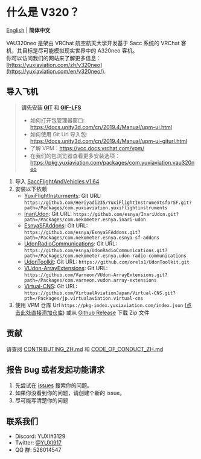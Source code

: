 # 什么是 V320？

[English](README.md) | **简体中文**

VAU320neo 是架由 VRChat 航空航天大学开发基于 Sacc 系统的 VRChat 客机，其目标是尽可能模拟现实世界中的 A320neo 客机。  
你可以访问我们的网站来了解更多信息： [https://yuxiaviation.com/zh/v320neo](https://yuxiaviation.com/en/v320neo/).

## 导入飞机

> **请先安装 [GIT](https://git-scm.com/) 和 [GIF-LFS](https://git-lfs.com/)**  
> - 如何打开包管理器窗口: https://docs.unity3d.com/cn/2019.4/Manual/upm-ui.html  
> - 如何使用 Git Url 导入包: https://docs.unity3d.com/cn/2019.4/Manual/upm-ui-giturl.html
> - 了解 VPM：https://vcc.docs.vrchat.com/vpm/
> - 在我们的包浏览器查看更多安装选项：https://pkg.yuxiaviation.com/packages/com.yuxiaviation.vau320neo

1. 导入 [SaccFlightAndVehicles v1.64](https://github.com/Sacchan-VRC/SaccFlightAndVehicles/releases/tag/1.62)
2. 安装以下依赖
    - [YuxiFlightInsturments](https://github.com/Heriyadi235/YuxiFlightInstrumentsforSF): Git URL: `https://github.com/Heriyadi235/YuxiFlightInstrumentsforSF.git?path=/Packages/com.yuxiaviation.yuxiflightinstruments`
    - [InariUdon](https://github.com/esnya/InariUdon.git): Git URL: `https://github.com/esnya/InariUdon.git?path=/Packages/com.nekometer.esnya.inari-udon`
    - [EsnyaSFAddons](https://github.com/Esnya/EsnyaSFAddons): Git URL: `https://github.com/esnya/EsnyaSFAddons.git?path=/Packages/com.nekometer.esnya.esnya-sf-addons`
    - [UdonRadioCommunications](https://github.com/esnya/UdonRadioCommunications): Git URL: `https://github.com/esnya/UdonRadioCommunications.git?path=/Packages/com.nekometer.esnya.udon-radio-communications`
    - [UdonToolkit](https://github.com/orels1/UdonToolkit): Git URL: `https://github.com/orels1/UdonToolkit.git`
    - [VUdon-ArrayExtensions](https://github.com/Varneon/VUdon-ArrayExtensions): Git URL: `https://github.com/Varneon/VUdon-ArrayExtensions.git?path=/Packages/com.varneon.vudon.array-extensions`
    - [Virtual-CNS](https://github.com/VirtualAviationJapan/Virtual-CNS): Git URL: `https://github.com/VirtualAviationJapan/Virtual-CNS.git?pth=/Packages/jp.virtualaviation.virtual-cns`
3. 使用 VPM 仓库 Url `https://pkg-index.yuxiaviation.com/index.json` ([点击此处直接添加仓库](vcc://vpm/addRepo?url=https://pkg-index.yuxiaviation.com/index.json)) 或从 [Github Release](https://github.com/vrcau/VAU320/releases) 下载 Zip 文件

## 贡献
请查阅 [CONTRIBUTING_ZH.md](CONTRIBUTING_ZH.md) 和 [CODE_OF_CONDUCT_ZH.md](CODE_OF_CONDUCT_ZH.md)

## 报告 Bug 或者发起功能请求

1. 先尝试在 [issues](https://github.com/Heriyadi235/VAU320/issues) 搜索你的问题。
2. 如果你没看到你的问题，请创建个新的 issue。
3. 尽可能写清楚你的问题

## 联系我们

- Discord: YUXI#3129
- Twitter: [@YUXI917](https://twitter.com/YUXI917)
- QQ 群: 526014547
